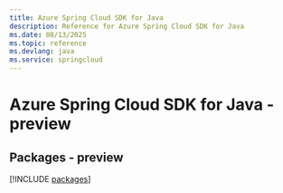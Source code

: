 ```yaml
---
title: Azure Spring Cloud SDK for Java
description: Reference for Azure Spring Cloud SDK for Java
ms.date: 08/13/2025
ms.topic: reference
ms.devlang: java
ms.service: springcloud
---
```

# Azure Spring Cloud SDK for Java - preview
## Packages - preview
[!INCLUDE [packages](spring-cloud-index.md)]